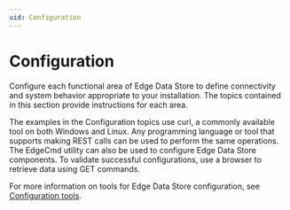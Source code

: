 ```yaml
---
uid: Configuration
---
```


# Configuration

Configure each functional area of Edge Data Store to define connectivity and system behavior appropriate to your installation. The topics contained in this section provide instructions for each area.

The examples in the Configuration topics use curl, a commonly available tool on both Windows and Linux. Any programming language or tool that supports making REST calls can be used to perform the same operations. The EdgeCmd utility can also be used to configure Edge Data Store components. To validate successful configurations, use a browser to retrieve data using GET commands. 

For more information on tools for Edge Data Store configuration, see [Configuration tools](xref:ConfigurationTools).
